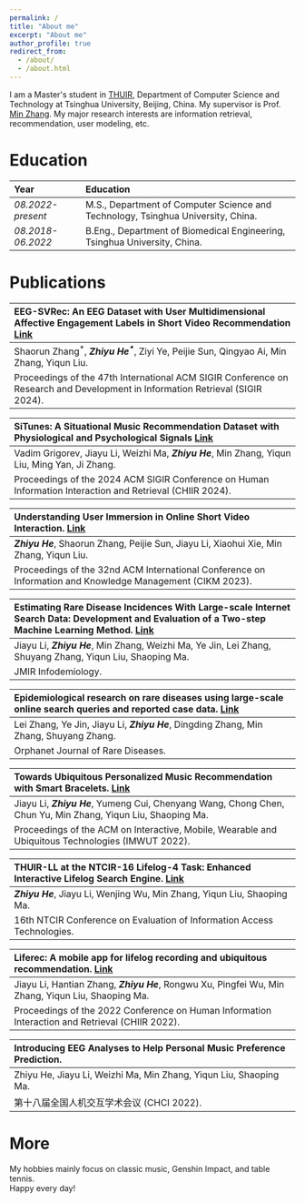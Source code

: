 ```yaml
---
permalink: /
title: "About me"
excerpt: "About me"
author_profile: true
redirect_from: 
  - /about/
  - /about.html
---
```


I am a Master's student in [THUIR](http://ai.thuir.cn/), Department of Computer Science and Technology at Tsinghua University, Beijing, China. My supervisor is Prof. [Min Zhang](http://www.thuir.cn/group/~mzhang/). My major research interests are information retrieval, recommendation, user modeling, etc.

Education
======

| Year | Education |
| :------ | :------ | 
| *08.2022-present* | M.S., Department of Computer Science and Technology, Tsinghua University, China. |
| *08.2018-06.2022* | B.Eng., Department of Biomedical Engineering, Tsinghua University, China. |

Publications
======

| **EEG-SVRec: An EEG Dataset with User Multidimensional Affective Engagement Labels in Short Video Recommendation** [Link](https://arxiv.org/pdf/2404.01008)|   
| :------ |   
| Shaorun Zhang<sup>\*</sup>, ***Zhiyu He<sup>\*</sup>***, Ziyi Ye, Peijie Sun, Qingyao Ai, Min Zhang, Yiqun Liu. |  
| Proceedings of the 47th International ACM SIGIR Conference on Research and Development in Information Retrieval (SIGIR 2024). |

| **SiTunes: A Situational Music Recommendation Dataset with Physiological and Psychological Signals** [Link](https://dl.acm.org/doi/abs/10.1145/3627508.3638343)|   
| :------ |   
| Vadim Grigorev, Jiayu Li, Weizhi Ma, ***Zhiyu He***, Min Zhang, Yiqun Liu, Ming Yan, Ji Zhang. |  
| Proceedings of the 2024 ACM SIGIR Conference on Human Information Interaction and Retrieval (CHIIR 2024). |

| **Understanding User Immersion in Online Short Video Interaction.** [Link](https://doi.org/10.1145/3583780.3615099)|   
| :------ |   
| ***Zhiyu He***, Shaorun Zhang, Peijie Sun, Jiayu Li, Xiaohui Xie, Min Zhang, Yiqun Liu. |  
| Proceedings of the 32nd ACM International Conference on Information and Knowledge Management (CIKM 2023). |

| **Estimating Rare Disease Incidences With Large-scale Internet Search Data: Development and Evaluation of a Two-step Machine Learning Method.** [Link](https://infodemiology.jmir.org/2023/1/e42721/)|   
| :------ |   
| Jiayu Li, ***Zhiyu He***, Min Zhang, Weizhi Ma, Ye Jin, Lei Zhang, Shuyang Zhang, Yiqun Liu, Shaoping Ma. |  
| JMIR Infodemiology. |  

| **Epidemiological research on rare diseases using large-scale online search queries and reported case data.** [Link](https://link.springer.com/article/10.1186/s13023-023-02839-7)|   
| :------ |   
| Lei Zhang, Ye Jin, Jiayu Li, ***Zhiyu He***, Dingding Zhang, Min Zhang, Shuyang Zhang. |  
| Orphanet Journal of Rare Diseases. |

| **Towards Ubiquitous Personalized Music Recommendation with Smart Bracelets.** [Link](https://dl.acm.org/doi/pdf/10.1145/3550333)|   
| :------ |   
| Jiayu Li, ***Zhiyu He***, Yumeng Cui, Chenyang Wang, Chong Chen, Chun Yu, Min Zhang, Yiqun Liu, Shaoping Ma. |  
| Proceedings of the ACM on Interactive, Mobile, Wearable and Ubiquitous Technologies (IMWUT 2022). |  

| **THUIR-LL at the NTCIR-16 Lifelog-4 Task: Enhanced Interactive Lifelog Search Engine.** [Link](http://research.nii.ac.jp/ntcir/workshop/OnlineProceedings16/pdf/ntcir/02-NTCIR16-LIFELOG-HeZ.pdf)|   
| :------ |   
| ***Zhiyu He***, Jiayu Li, Wenjing Wu, Min Zhang, Yiqun Liu, Shaoping Ma. |  
| 16th NTCIR Conference on Evaluation of Information Access Technologies. | 

| **Liferec: A mobile app for lifelog recording and ubiquitous recommendation.** [Link](https://dl.acm.org/doi/abs/10.1145/3498366.3505837)|   
| :------ |   
| Jiayu Li, Hantian Zhang, ***Zhiyu He***, Rongwu Xu, Pingfei Wu, Min Zhang, Yiqun Liu, Shaoping Ma. |  
| Proceedings of the 2022 Conference on Human Information Interaction and Retrieval (CHIIR 2022). | 

| **Introducing EEG Analyses to Help Personal Music Preference Prediction.**|   
| :------ |   
| Zhiyu He, Jiayu Li, Weizhi Ma, Min Zhang, Yiqun Liu, Shaoping Ma. |  
| 第十八届全国人机交互学术会议 (CHCI 2022). | 

More
======  
My hobbies mainly focus on classic music, Genshin Impact, and table tennis.  
Happy every day! 
